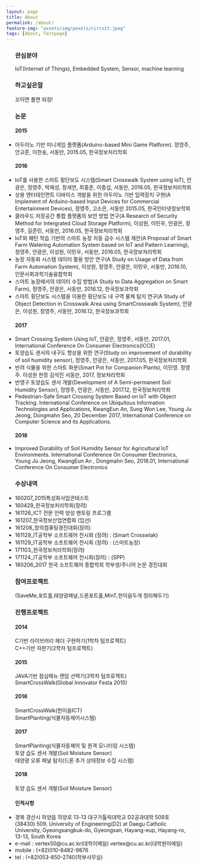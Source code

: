 ```yaml
---
layout: page
title: About
permalink: /about/
feature-img: "assets/img/pexels/circuit.jpeg"
tags: [About, Testpage]
---
```


<ul>
 <h3>관심분야</h3>
IoT(Internet of Things), Embedded System, Sensor, machine learning

<h3>하고싶은말</h3>
꼬이면 풀면 되징!

<h3>논문</h3>
<h4>2015</h4>
<li>아두이노 기반 미니게임 플랫폼(Arduino-based Mini Game Platform). 정영주, 안교준, 이찬송, 서동만, 2015.05, 한국정보처리학회<br/></li>

<h4>2016</h4>
<li>IoT를 사용한 스마트 횡단보도 시스템(Smart Crosswalk System using IoT), 안광은, 정영주, 박재성, 정세연, 최홍준, 이종섭, 서동만, 2016.05, 한국정보처리학회</li>
<li>상용 엔터테인먼트 디바이스 개발을 위한 아두이노 기반 입력장치 구현(A Implement of Arduino-based Input Devices for Commercial Entertainment Devices), 정영주, 고소은, 서동만 2015.05, 한국인터넷정보학회</li>
<li>클라우드 저장공간 통합 플랫폼의 보안 방법 연구(A Research of Security Method for Intergrated Cloud Storage Platform), 이성원, 이민우, 안광은, 정영주, 길준민, 서동만, 2016.05, 한국정보처리학회</li>
<li>IoT와 패턴 학습 기반의 스마트 농장 자동 급수 시스템 제안(A Proposal of Smart Farm Watering Automation System based on IoT and Pattern Learning), 정영주, 안광은, 이성원, 이민우, 서동만, 2016.05, 한국정보처리학회</li>
<li>농장 자동화 시스템 데이터 활용 방안 연구(A Study on Usage of Data from Farm Automation System), 이성원, 정영주, 안광은, 이민우, 서동만, 2016.10, 인문사회과학기술융합학회</li>
<li>스마트 농장에서의 데이터 수집 방법(A Study to Data Aggregation on Smart Farm), 정영주, 안광은, 서동만, 2016.12, 한국정보과학회</li>
<li>스마트 횡단보도 시스템을 이용한 횡단보도 내 구역 물체 탐지 연구(A Study of Object Detection in Crosswalk Area using SmartCrosswalk System), 안광은, 이성원, 정영주, 서동만, 2016.12, 한국정보과학회</li>

<h4>2017</h4>
<li>Smart Crossing System Using IoT, 안광은, 정영주, 서동만, 2017.01, International Conference On Consumer Electronics(ICCE)</li>
<li>토양습도 센서의 내구도 향상을 위한 연구(Study on improvement of durability of soil humidity sensor), 정영주, 안광은, 서동만, 2017.05, 한국정보처리학회</li>
<li>반려 식물을 위한 스마트 화분(Smart Pot for Companion Plants), 이민영. 정영주. 이성원 한정 김석진 서동만, 2017, 정보처리학회</li>
<li>반영구 토양습도 센서 개발(Development of A Semi-permanent Soil Humidity Sensor), 정영주, 안광은, 서동만, 2017.12, 한국정보처리학회</li>
<li>Pedestrian-Safe Smart Crossing System Based on IoT with Object Tracking. International Conference on Ubiquitous Information Technologies and Applications, KwangEun An, Sung Won Lee, Young Ju Jeong, Dongmahn Seo, 20 December 2017, International Conference on Computer Science and its Applications.</li>
<h4>2018</h4>
<li>Improved Durability of Soil Humidity Sensor for Agricultural IoT Environments. International Conference On Consumer Electronics, Young Ju Jeong, KwangEun An , Dongmahn Seo, 2018.01,  International Conference On Consumer Electronics</li>

<h3>수상내역</h3>
<li>160207_2015특성화사업콘테스트</li>
<li>160429_한국정보처리학회(장려)</li>
<li>161126_ICT 전문 인력 양성 멘토링 프로그램</li>
<li>161207_한국정보산업연합회 (입선)</li>
<li>161208_창의컴퓨팅경진대회(장려)</li>
<li>161129_IT공학부 소프트웨어 전시회 (장려) : (Smart Crosswlak)</li>
<li>161129_IT공학부 소프트웨어 전시회 (장려) : (스마트농장)</li>
<li>171103_한국정보처리학회(장려)</li>
<li>171124_IT공학부 소프트웨어 전시회(장려) : (SPP)</li>
<li>180206_2017 한국 소프트웨어 종합학회 학부생/주니어 논문 경진대회</li>

<h3>참여프로젝트</h3>
(SaveMe,포트홀,태양광패널,드론포트홀,MinT,한이음두개 정리해두기)

<h3>진행프로젝트</h3>
<h4>2014</h4>
C기반 라이브러리 헤더 구현하기(1학차 텀프로젝트)<br/>C++기반 자판기(2학차 텀프로젝트)
<h4>2015</h4> 
JAVA기반 점심메뉴 랜덤 선택기(3학차 텀프로젝트)<br/>SmartCrossWalk(Global Innovator Festa 2015)
<h4>2016</h4> 
SmartCrossWalk(한이음ICT)<br/>SmartPlanting(식물자동제어시스템)
<h4>2017</h4>
SmartPlanting(식물자동제어 및 원격 모니터링 시스템)<br/>토양 습도 센서 개발(Soil Moisture Sensor)<br/>태양광 오류 패널 탐지(드론 추가 상태정보 수집 시스템)
<h4>2018</h4>
토양 습도 센서 개발(Soil Moisture Sensor)

<h4>인적사항</h4>
<li>경북 경산시 하양읍 하양로 13-13 대구가톨릭대학교 D2공과대학 509호<br/>(38430) 509, University of Engineering(D2) at Daegu Catholic University, Gyeongsangbuk-do, Gyeongsan, Hayang-eup, Hayang-ro, 13-13, South Korea</li>
<li>e-mail : vertex50@cu.ac.kr(대학이메일) vertex@cu.ac.kr(대학원이메일)</li>
<li>mobile : (+82)010-8482-9876 </li>
<li>tel : (+82)053-850-2740(학부사무실)</li>
 </ul>

